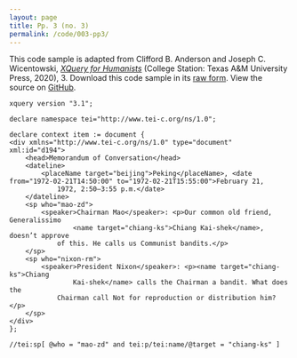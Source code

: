```yaml
---
layout: page
title: Pp. 3 (no. 3)
permalink: /code/003-pp3/
---
```


This code sample is adapted from Clifford B. Anderson and Joseph C. Wicentowski, 
[_XQuery for Humanists_](/) (College Station: Texas A&M University Press, 2020), 3. 
Download this code sample in its [raw form](/code/003-pp3/003-pp3.xq).
View the source on [GitHub](https://github.com/coding4humanists/xquery4humanists/blob/master/code/003-pp3/003-pp3.xq).

```xquery
xquery version "3.1";

declare namespace tei="http://www.tei-c.org/ns/1.0";

declare context item := document {
<div xmlns="http://www.tei-c.org/ns/1.0" type="document" xml:id="d194">
    <head>Memorandum of Conversation</head>
    <dateline>
        <placeName target="beijing">Peking</placeName>, <date from="1972-02-21T14:50:00" to="1972-02-21T15:55:00">February 21,
            1972, 2:50–3:55 p.m.</date>
    </dateline>
    <sp who="mao-zd">
        <speaker>Chairman Mao</speaker>: <p>Our common old friend, Generalissimo
                <name target="chiang-ks">Chiang Kai-shek</name>, doesn’t approve
            of this. He calls us Communist bandits.</p>
    </sp>
    <sp who="nixon-rm">
        <speaker>President Nixon</speaker>: <p><name target="chiang-ks">Chiang
                Kai-shek</name> calls the Chairman a bandit. What does the
            Chairman call Not for reproduction or distribution him?</p>
    </sp>
</div>
};

//tei:sp[ @who = "mao-zd" and tei:p/tei:name/@target = "chiang-ks" ]
```  
